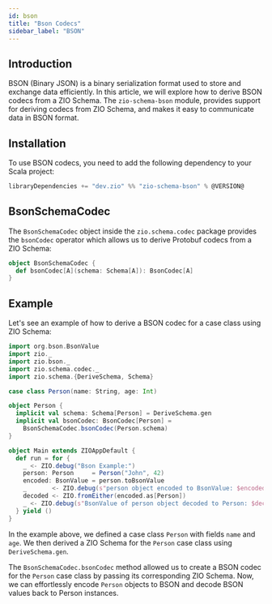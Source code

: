 ```yaml
---
id: bson
title: "Bson Codecs"
sidebar_label: "BSON"
---
```


## Introduction

BSON (Binary JSON) is a binary serialization format used to store and exchange data efficiently. In this article, we will explore how to derive BSON codecs from a ZIO Schema. The `zio-schema-bson` module, provides support for deriving codecs from ZIO Schema, and makes it easy to communicate data in BSON format.

## Installation

To use BSON codecs, you need to add the following dependency to your Scala project:

```scala
libraryDependencies += "dev.zio" %% "zio-schema-bson" % @VERSION@
```

## BsonSchemaCodec

The `BsonSchemaCodec` object inside the `zio.schema.codec` package provides the `bsonCodec` operator which allows us to derive Protobuf codecs from a ZIO Schema:

```scala
object BsonSchemaCodec {
  def bsonCodec[A](schema: Schema[A]): BsonCodec[A]
}
```

## Example

Let's see an example of how to derive a BSON codec for a case class using ZIO Schema:

```scala mdoc:compile-only
import org.bson.BsonValue
import zio._
import zio.bson._
import zio.schema.codec._
import zio.schema.{DeriveSchema, Schema}

case class Person(name: String, age: Int)

object Person {
  implicit val schema: Schema[Person] = DeriveSchema.gen
  implicit val bsonCodec: BsonCodec[Person] =
    BsonSchemaCodec.bsonCodec(Person.schema)
}

object Main extends ZIOAppDefault {
  def run = for {
    _ <- ZIO.debug("Bson Example:")
    person: Person     = Person("John", 42)
    encoded: BsonValue = person.toBsonValue
    _       <- ZIO.debug(s"person object encoded to BsonValue: $encoded")
    decoded <- ZIO.fromEither(encoded.as[Person])
    _ <- ZIO.debug(s"BsonValue of person object decoded to Person: $decoded")
  } yield ()
}
```

In the example above, we defined a case class `Person` with fields `name` and `age`. We then derived a ZIO Schema for the `Person` case class using `DeriveSchema.gen`.

The `BsonSchemaCodec.bsonCodec` method allowed us to create a BSON codec for the `Person` case class by passing its corresponding ZIO Schema. Now, we can effortlessly encode `Person` objects to BSON and decode BSON values back to Person instances.

